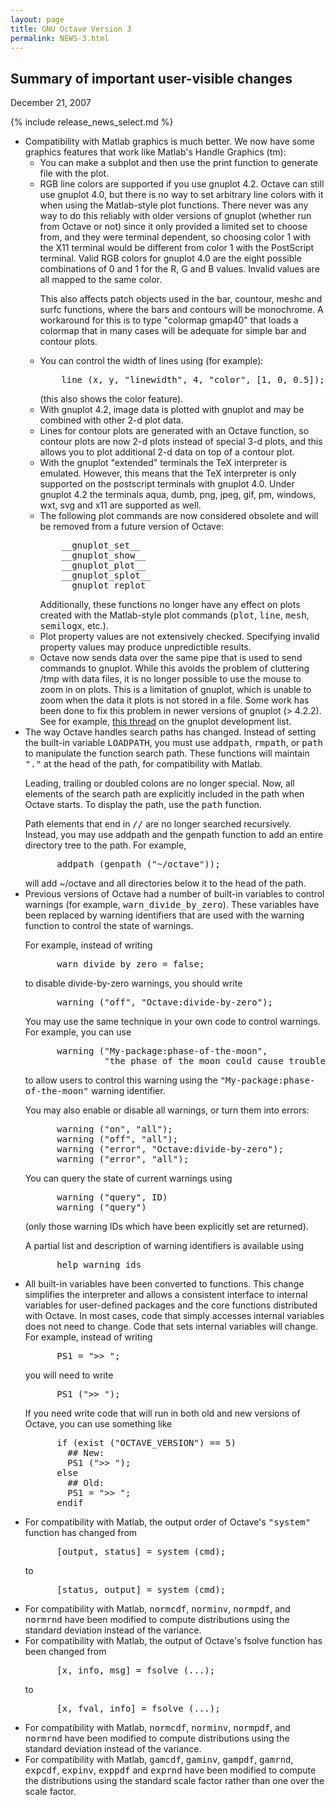 ```yaml
---
layout: page
title: GNU Octave Version 3
permalink: NEWS-3.html
---
```


## Summary of important user-visible changes

December 21, 2007

{% include release_news_select.md %}

<ul>
<li>Compatibility with Matlab graphics is much better.  We now
    have some graphics features that work like Matlab's Handle
    Graphics (tm):
<ul>
<li>  You can make a subplot and then use the print function to
      generate file with the plot.</li>

<li>  RGB line colors are supported if you use gnuplot 4.2.  Octave
      can still use gnuplot 4.0, but there is no way to set arbitrary
      line colors with it when using the Matlab-style plot functions.
      There never was any way to do this reliably with older versions
      of gnuplot (whether run from Octave or not) since it only
      provided a limited set to choose from, and they were terminal
      dependent, so choosing color 1 with the X11 terminal would be
      different from color 1 with the PostScript terminal.  Valid RGB
      colors for gnuplot 4.0 are the eight possible combinations of 0
      and 1 for the R, G and B values. Invalid values are all mapped
      to the same color.
<p>
      This also affects patch objects used in the bar, countour, meshc
      and surfc functions, where the bars and contours will be
      monochrome. A workaround for this is to type "colormap gmap40"
      that loads a colormap that in many cases will be adequate for
      simple bar and contour plots.</li>

<li>  You can control the width of lines using (for example):
<pre>
	line (x, y, "linewidth", 4, "color", [1, 0, 0.5]);
</pre>
      (this also shows the color feature).</li>

<li>  With gnuplot 4.2, image data is plotted with gnuplot and may be
      combined with other 2-d plot data.</li>

<li>  Lines for contour plots are generated with an Octave function, so
      contour plots are now 2-d plots instead of special 3-d plots, and
      this allows you to plot additional 2-d data on top of a contour
      plot.</li>

<li>  With the gnuplot "extended" terminals the TeX interpreter is
      emulated. However, this means that the TeX interpreter is only
      supported on the postscript terminals with gnuplot 4.0. Under
      gnuplot 4.2 the terminals aqua, dumb, png, jpeg, gif, pm, windows,
      wxt, svg and x11 are supported as well.</li>

<li>  The following plot commands are now considered obsolete and will
      be removed from a future version of Octave:
<pre>
	__gnuplot_set__
	__gnuplot_show__
	__gnuplot_plot__
	__gnuplot_splot__
	__gnuplot_replot__
</pre>
      Additionally, these functions no longer have any effect on plots
      created with the Matlab-style plot commands
      (<tt>plot</tt>, <tt>line</tt>, <tt>mesh</tt>, <tt>semilogx</tt>,
      etc.).

<li>  Plot property values are not extensively checked.  Specifying
      invalid property values may produce unpredictible results.</li>

<li>  Octave now sends data over the same pipe that is used to send
      commands to gnuplot.  While this avoids the problem of
      cluttering /tmp with data files, it is no longer possible to use
      the mouse to zoom in on plots.  This is a limitation of gnuplot,
      which is unable to zoom when the data it plots is not stored in
      a file.  Some work has been done to fix this problem in newer
      versions of gnuplot (> 4.2.2).  See for example,
      <a href="http://www.nabble.com/zooming-of-inline-data-tf4357017.html#a12416496">this thread</a> on the gnuplot development list.
</ul></li>


<li>The way Octave handles search paths has changed.  Instead of
    setting the built-in variable <tt>LOADPATH</tt>, you must
    use <tt>addpath</tt>, <tt>rmpath</tt>, or <tt>path</tt> to
    manipulate the function search path.  These functions will
    maintain <tt>"."</tt> at the head of the path, for compatibility
    with Matlab.
<p>
    Leading, trailing or doubled colons are no longer special.
    Now, all elements of the search path are explicitly included in
    the path when Octave starts.  To display the path, use
    the <tt>path</tt> function.
<p>
    Path elements that end in <tt>//</tt> are no longer searched recursively.
    Instead, you may use addpath and the genpath function to add an
    entire directory tree to the path.  For example,
<pre>
      addpath (genpath ("~/octave"));
</pre>
    will add ~/octave and all directories below it to the head of the
    path.</li>


<li>Previous versions of Octave had a number of built-in variables to
    control warnings (for example, <tt>warn_divide_by_zero</tt>).  These
    variables have been replaced by warning identifiers that are used
    with the warning function to control the state of warnings.
<p>
    For example, instead of writing
<pre>
      warn_divide_by_zero = false;
</pre>
    to disable divide-by-zero warnings, you should write
<pre>
      warning ("off", "Octave:divide-by-zero");
</pre>
    You may use the same technique in your own code to control
    warnings.  For example, you can use
<pre>
      warning ("My-package:phase-of-the-moon",
               "the phase of the moon could cause trouble today");
</pre>
    to allow users to control this warning using the
    <tt>"My-package:phase-of-the-moon"</tt> warning identifier.
<p>
    You may also enable or disable all warnings, or turn them into
    errors:
<pre>
      warning ("on", "all");
      warning ("off", "all");
      warning ("error", "Octave:divide-by-zero");
      warning ("error", "all");
</pre>
    You can query the state of current warnings using
<pre>
      warning ("query", ID)
      warning ("query")
</pre>
    (only those warning IDs which have been explicitly set are
    returned).
<p>
    A partial list and description of warning identifiers is available
    using
<pre>
      help warning_ids
</pre></li>


<li>All built-in variables have been converted to functions.  This
    change simplifies the interpreter and allows a consistent
    interface to internal variables for user-defined packages and the
    core functions distributed with Octave.  In most cases, code that
    simply accesses internal variables does not need to change.  Code
    that sets internal variables will change.  For example, instead of
    writing
<pre>
      PS1 = ">> ";
</pre>
    you will need to write
<pre>
      PS1 (">> ");
</pre>
    If you need write code that will run in both old and new versions
    of Octave, you can use something like
<pre>
      if (exist ("OCTAVE_VERSION") == 5)
        ## New:
        PS1 (">> ");
      else
        ## Old:
        PS1 = ">> ";
      endif
</pre></li>


<li>For compatibility with Matlab, the output order of Octave's
    <tt>"system"</tt> function has changed from
<pre>
      [output, status] = system (cmd);
</pre>
    to
<pre>
      [status, output] = system (cmd);
</pre></li>


<li>For compatibility with Matlab, <tt>normcdf</tt>, <tt>norminv</tt>,
    <tt>normpdf</tt>, and <tt>normrnd</tt> have been modified to
    compute distributions using the standard deviation instead of the
    variance.</li>


<li>For compatibility with Matlab, the output of Octave's fsolve
    function has been changed from
<pre>
      [x, info, msg] = fsolve (...);
</pre>
    to
<pre>
      [x, fval, info] = fsolve (...);
</pre></li>


<li>For compatibility with Matlab, <tt>normcdf</tt>, <tt>norminv</tt>,
    <tt>normpdf</tt>, and <tt>normrnd</tt> have been modified to
    compute distributions using the standard deviation instead of the
    variance.</li>


<li>For compatibility with
    Matlab, <tt>gamcdf</tt>, <tt>gaminv</tt>, <tt>gampdf</tt>,
    <tt>gamrnd</tt>, <tt>expcdf</tt>, <tt>expinv</tt>, <tt>exppdf</tt>
    and <tt>exprnd</tt> have been modified to compute the
    distributions using the standard scale factor rather than one over
    the scale factor.
</ul>
